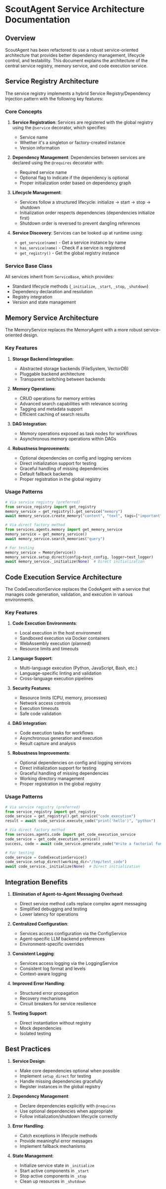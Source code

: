 # ScoutAgent Service Architecture Documentation

## Overview

ScoutAgent has been refactored to use a robust service-oriented architecture that provides better dependency management, lifecycle control, and testability. This document explains the architecture of the central service registry, memory service, and code execution service.

## Service Registry Architecture

The service registry implements a hybrid Service Registry/Dependency Injection pattern with the following key features:

### Core Concepts

1. **Service Registration**: Services are registered with the global registry using the `@service` decorator, which specifies:
   - Service name
   - Whether it's a singleton or factory-created instance
   - Version information

2. **Dependency Management**: Dependencies between services are declared using the `@requires` decorator with:
   - Required service name
   - Optional flag to indicate if the dependency is optional
   - Proper initialization order based on dependency graph

3. **Lifecycle Management**:
   - Services follow a structured lifecycle: initialize → start → stop → shutdown
   - Initialization order respects dependencies (dependencies initialize first)
   - Shutdown order is reversed to prevent dangling references

4. **Service Discovery**: Services can be looked up at runtime using:
   - `get_service(name)` - Get a service instance by name
   - `has_service(name)` - Check if a service is registered
   - `get_registry()` - Get the global registry instance

### Service Base Class

All services inherit from `ServiceBase`, which provides:

- Standard lifecycle methods (`_initialize`, `_start`, `_stop`, `_shutdown`)
- Dependency declaration and resolution
- Registry integration
- Version and state management

## Memory Service Architecture

The MemoryService replaces the MemoryAgent with a more robust service-oriented design.

### Key Features

1. **Storage Backend Integration**:
   - Abstracted storage backends (FileSystem, VectorDB)
   - Pluggable backend architecture
   - Transparent switching between backends

2. **Memory Operations**:
   - CRUD operations for memory entries
   - Advanced search capabilities with relevance scoring
   - Tagging and metadata support
   - Efficient caching of search results

3. **DAG Integration**:
   - Memory operations exposed as task nodes for workflows
   - Asynchronous memory operations within DAGs

4. **Robustness Improvements**:
   - Optional dependencies on config and logging services
   - Direct initialization support for testing
   - Graceful handling of missing dependencies
   - Default fallback backends
   - Proper registration in the global registry

### Usage Patterns

```python
# Via service registry (preferred)
from service_registry import get_registry
memory_service = get_registry().get_service("memory")
await memory_service.create_memory("content", "text", tags=["important"])

# Via direct factory method
from services.agents.memory import get_memory_service
memory_service = get_memory_service()
await memory_service.search_memories("query")

# For testing
memory_service = MemoryService()
memory_service.setup_direct(config=test_config, logger=test_logger)
await memory_service._initialize(None)  # Direct initialization
```

## Code Execution Service Architecture

The CodeExecutionService replaces the CodeAgent with a service that manages code generation, validation, and execution in various environments.

### Key Features

1. **Code Execution Environments**:
   - Local execution in the host environment
   - Sandboxed execution via Docker containers
   - WebAssembly execution (planned)
   - Resource limits and timeouts

2. **Language Support**:
   - Multi-language execution (Python, JavaScript, Bash, etc.)
   - Language-specific linting and validation
   - Cross-language execution pipelines

3. **Security Features**:
   - Resource limits (CPU, memory, processes)
   - Network access controls
   - Execution timeouts
   - Safe code validation

4. **DAG Integration**:
   - Code execution tasks for workflows
   - Asynchronous generation and execution
   - Result capture and analysis

5. **Robustness Improvements**:
   - Optional dependencies on config and logging services
   - Direct initialization support for testing
   - Graceful handling of missing dependencies
   - Working directory management
   - Proper registration in the global registry

### Usage Patterns

```python
# Via service registry (preferred)
from service_registry import get_registry
code_service = get_registry().get_service("code_execution")
result = await code_service.execute_code("print('hello')", "python")

# Via direct factory method
from services.agents.code import get_code_execution_service
code_service = get_code_execution_service()
success, code = await code_service.generate_code("Write a factorial function", "python")

# For testing
code_service = CodeExecutionService()
code_service.setup_direct(working_dir="/tmp/test_code")
await code_service._initialize(None)  # Direct initialization
```

## Integration Benefits

1. **Elimination of Agent-to-Agent Messaging Overhead**:
   - Direct service method calls replace complex agent messaging
   - Simplified debugging and testing
   - Lower latency for operations

2. **Centralized Configuration**:
   - Services access configuration via the ConfigService
   - Agent-specific LLM backend preferences
   - Environment-specific overrides

3. **Consistent Logging**:
   - Services access logging via the LoggingService
   - Consistent log format and levels
   - Context-aware logging

4. **Improved Error Handling**:
   - Structured error propagation
   - Recovery mechanisms
   - Circuit breakers for service resilience

5. **Testing Support**:
   - Direct instantiation without registry
   - Mock dependencies
   - Isolated testing

## Best Practices

1. **Service Design**:
   - Make core dependencies optional when possible
   - Implement `setup_direct` for testing
   - Handle missing dependencies gracefully
   - Register instances in the global registry

2. **Dependency Management**:
   - Declare dependencies explicitly with `@requires`
   - Use optional dependencies when appropriate
   - Follow initialization/shutdown lifecycle correctly

3. **Error Handling**:
   - Catch exceptions in lifecycle methods
   - Provide meaningful error messages
   - Implement fallback mechanisms

4. **State Management**:
   - Initialize service state in `_initialize`
   - Start active components in `_start`
   - Stop active components in `_stop`
   - Clean up resources in `_shutdown`
